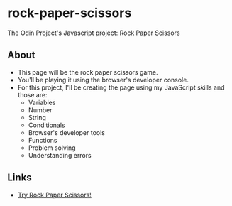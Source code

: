 # rock-paper-scissors
The Odin Project's Javascript project: Rock Paper Scissors
## About
- This page will be the rock paper scissors game. 
- You'll be playing it using the browser's developer console. 
- For this project, I'll be creating the page using my JavaScript skills and those are:
    - Variables
    - Number
    - String
    - Conditionals
    - Browser's developer tools
    - Functions
    - Problem solving
    - Understanding errors

## Links
- [Try Rock Paper Scissors!](https://vitran25.github.io/rock-paper-scissors)
